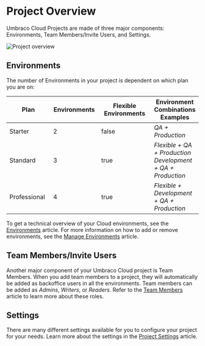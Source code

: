 # Project Overview

Umbraco Cloud Projects are made of three major components: Environments, Team Members/Invite Users, and Settings.

![Project overview](../../getting-started/images/project-overview.png)

## Environments

The number of Environments in your project is dependent on which plan you are on:

<table><thead><tr><th width="117">Plan</th><th width="116" data-type="number">Environments</th><th width="167" data-type="checkbox">Flexible Environments</th><th>Environment Combinations Examples</th></tr></thead><tbody><tr><td>Starter</td><td>2</td><td>false</td><td><em>QA + Production</em></td></tr><tr><td>Standard</td><td>3</td><td>true</td><td><em>Flexible + QA + Production</em><br><em>Development + QA + Production</em></td></tr><tr><td>Professional</td><td>4</td><td>true</td><td><em>Flexible + Development + QA + Production</em></td></tr></tbody></table>

To get a technical overview of your Cloud environments, see the [Environments](environments.md) article. For more information on how to add or remove environments, see the [Manage Environments](../../build-and-customize-your-solution/manage-environments.md) article.

## Team Members/Invite Users

Another major component of your Umbraco Cloud project is Team Members. When you add team members to a project, they will automatically be added as backoffice users in all the environments. Team members can be added as _Admins_, _Writers_, or _Readers_. Refer to the [Team Members](../the-umbraco-cloud-portal/team-members.md) article to learn more about these roles.

## Settings

There are many different settings available for you to configure your project for your needs. Learn more about the settings in the [Project Settings](../../project-settings/) article.
